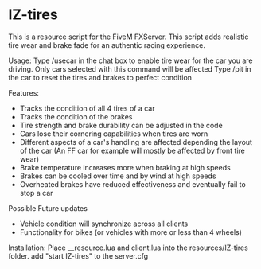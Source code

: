 # IZ-tires

This is a resource script for the FiveM FXServer. This script adds realistic tire wear and brake fade for an authentic racing experience.

Usage:
Type /usecar in the chat box to enable tire wear for the car you are driving. Only cars selected with this command will be affected
Type /pit in the car to reset the tires and brakes to perfect condition

Features:
- Tracks the condition of all 4 tires of a car
- Tracks the condition of the brakes
- Tire strength and brake durability can be adjusted in the code
- Cars lose their cornering capabilities when tires are worn
- Different aspects of a car's handling are affected depending the layout of the car (An FF car for example will mostly be affected by front tire wear)
- Brake temperature increases more when braking at high speeds
- Brakes can be cooled over time and by wind at high speeds
- Overheated brakes have reduced effectiveness and eventually fail to stop a car

Possible Future updates
- Vehicle condition will synchronize across all clients
- Functionality for bikes (or vehicles with more or less than 4 wheels)

Installation:
Place __resource.lua and client.lua into the resources/IZ-tires folder. 
add "start IZ-tires" to the server.cfg

